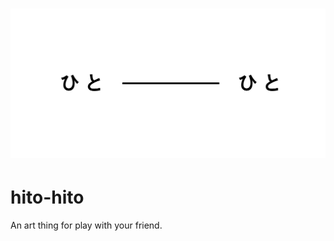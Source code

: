<h1 align="center">
  <img src="https://raw.githubusercontent.com/nandenjin/hito-hito/master/assets/logo.svg" alt="ひとーひと">
</h1>

# hito-hito
An art thing for play with your friend.
